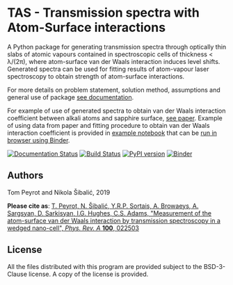 TAS - Transmission spectra with Atom-Surface interactions
=========================================================

A Python package for generating transmission spectra through
optically thin slabs of atomic vapours contained in
spectroscopic cells of thickness < λ/(2π), where
atom-surface van der Waals interaction induces level shifts.
Generated  spectra can be used for fitting results
of atom-vapour laser spectroscopy to obtain strength of
atom-surface interactions.

For more details on problem statement, solution method,
assumptions and general use of package
[see documentation](https://tas-transmission-atom-surface.readthedocs.io/en/latest/).

For example of use of generated spectra to obtain
van der Waals interaction coefficient between alkali
atoms and sapphire surface, [see paper](https://doi.org/10.1103/PhysRevA.100.022503).
Example of using data from paper and fitting procedure
to obtain van der Waals interaction coefficient
is provided in [example notebook](/examples/basic_example.ipynb)
that can be [run in browser using Binder](https://mybinder.org/v2/gh/thermal-vapours/TAS-Transmission-Atom-Surface.git/master?urlpath=lab%2Ftree%2Fexamples%2Fbasic_example.ipynb).

[![Documentation Status](https://readthedocs.org/projects/tas-transmission-atom-surface/badge/?version=latest)](https://tas-transmission-atom-surface.readthedocs.io/en/latest/?badge=latest) [![Build Status](https://travis-ci.org/thermal-vapours/TAS-Transmission-Atom-Surface.svg?branch=master)](https://travis-ci.org/thermal-vapours/TAS-Transmission-Atom-Surface) [![PyPI version](https://badge.fury.io/py/TAS-Transmission-Atom-Surface.svg)](https://badge.fury.io/py/TAS-Transmission-Atom-Surface) [![Binder](https://mybinder.org/badge.svg)](https://mybinder.org/v2/gh/thermal-vapours/TAS-Transmission-Atom-Surface.git/master?urlpath=lab%2Ftree%2Fexamples%2Fbasic_example.ipynb)

Authors
-------

Tom Peyrot and Nikola Šibalić, 2019

**Please cite as**: [T. Peyrot, N. Šibalić, Y.R.P. Sortais, A. Browaeys, A. Sargsyan, D. Sarkisyan, I.G. Hughes, C.S. Adams, "Measurement of the atom-surface van der Waals interaction by transmission spectroscopy in a wedged nano-cell", *Phys. Rev. A* **100**, 022503](https://doi.org/10.1103/PhysRevA.100.022503)

License
-------

All the files distributed with this program are provided subject to the
BSD-3-Clause license. A copy of the license is provided.
